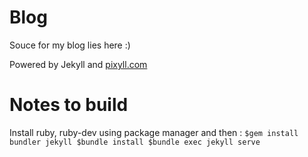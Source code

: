 # Blog

Souce for my blog lies here :)

Powered by Jekyll and [pixyll.com](http://www.pixyll.com)

# Notes to build

Install ruby, ruby-dev using package manager and then :
`
$gem install bundler jekyll
$bundle install
$bundle exec jekyll serve
`


